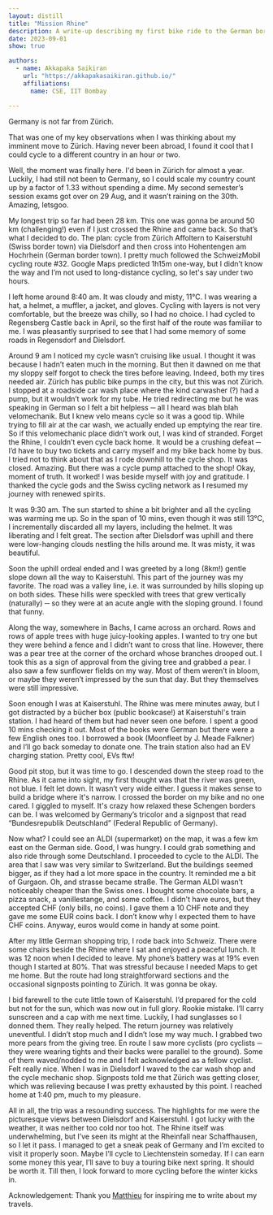 ```yaml
---
layout: distill
title: "Mission Rhine"
description: A write-up describing my first bike ride to the German border  
date: 2023-09-01
show: true

authors:
  - name: Akkapaka Saikiran
    url: "https://akkapakasaikiran.github.io/" 
    affiliations:
      name: CSE, IIT Bombay

---
```


Germany is not far from Zürich. 

That was one of my key observations when I was thinking about my imminent move to Zürich. Having never been abroad, I found it cool that I could cycle to a different country in an hour or two. 

Well, the moment was finally here. I'd been in Zürich for almost a year. Luckily, I had still not been to Germany, so I could scale my country count up by a factor of 1.33 without spending a dime. My second semester’s session exams got over on 29 Aug, and it wasn’t raining on the 30th. Amazing, letsgoo. 

My longest trip so far had been 28 km. This one was gonna be around 50 km (challenging!) even if I just crossed the Rhine and came back. So that’s what I decided to do. The plan: cycle from Zürich Affoltern to Kaiserstuhl (Swiss border town) via Dielsdorf and then cross into Hohentengen am Hochrhein (German border town). I pretty much followed the SchweizMobil cycling route #32. Google Maps predicted 1h15m one-way, but I didn’t know the way and I’m not used to long-distance cycling, so let's say under two hours. 

I left home around 8:40 am. It was cloudy and misty, 11°C. I was wearing a hat, a helmet, a muffler, a jacket, and gloves. Cycling with layers is not very comfortable, but the breeze was chilly, so I had no choice. I had cycled to Regensberg Castle back in April, so the first half of the route was familiar to me. I was pleasantly surprised to see that I had some memory of some roads in Regensdorf and Dielsdorf. 

Around 9 am I noticed my cycle wasn’t cruising like usual. I thought it was because I hadn’t eaten much in the morning. But then it dawned on me that my sloppy self forgot to check the tires before leaving. Indeed, both my tires needed air. Zürich has public bike pumps in the city, but this was not Zürich. I stopped at a roadside car wash place where the kind carwasher (?) had a pump, but it wouldn’t work for my tube. He tried redirecting me but he was speaking in German so I felt a bit helpless ─ all I heard was blah blah velomechanik. But I knew velo means cycle so it was a good tip. While trying to fill air at the car wash, we actually ended up emptying the rear tire. So if this velomechanic place didn’t work out, I was kind of stranded. Forget the Rhine, I couldn’t even cycle back home. It would be a crushing defeat ─ I’d have to buy two tickets and carry myself and my bike back home by bus. I tried not to think about that as I rode downhill to the cycle shop. It was closed. Amazing. But there was a cycle pump attached to the shop! Okay, moment of truth. It worked! I was beside myself with joy and gratitude. I thanked the cycle gods and the Swiss cycling network as I resumed my journey with renewed spirits. 

It was 9:30 am. The sun started to shine a bit brighter and all the cycling was warming me up. So in the span of 10 mins, even though it was still 13°C, I incrementally discarded all my layers, including the helmet. It was liberating and I felt great. The section after Dielsdorf was uphill and there were low-hanging clouds nestling the hills around me. It was misty, it was beautiful.

Soon the uphill ordeal ended and I was greeted by a long (8km!) gentle slope down all the way to Kaiserstuhl. This part of the journey was my favorite. The road was a valley line, i.e. it was surrounded by hills sloping up on both sides. These hills were speckled with trees that grew vertically (naturally) ─ so they were at an acute angle with the sloping ground. I found that funny. 

Along the way, somewhere in Bachs, I came across an orchard. Rows and rows of apple trees with huge juicy-looking apples. I wanted to try one but they were behind a fence and I didn’t want to cross that line. However, there was a pear tree at the corner of the orchard whose branches drooped out. I took this as a sign of approval from the giving tree and grabbed a pear. I also saw a few sunflower fields on my way. Most of them weren’t in bloom, or maybe they weren’t impressed by the sun that day. But they themselves were still impressive. 

Soon enough I was at Kaiserstuhl. The Rhine was mere minutes away, but I got distracted by a bücher box (public bookcase!) at Kaiserstuhl's train station. I had heard of them but had never seen one before. I spent a good 10 mins checking it out. Most of the books were German but there were a few English ones too. I borrowed a book (Moonfleet by J. Meade Falkner) and I’ll go back someday to donate one. The train station also had an EV charging station. Pretty cool, EVs ftw! 

Good pit stop, but it was time to go. I descended down the steep road to the Rhine. As it came into sight, my first thought was that the river was green, not blue. I felt let down. It wasn’t very wide either. I guess it makes sense to build a bridge where it's narrow. I crossed the border on my bike and no one cared. I giggled to myself. It's crazy how relaxed these Schengen borders can be. I was welcomed by Germany’s tricolor and a signpost that read “Bundesrepublik Deutschland” (Federal Republic of Germany).    

Now what? I could see an ALDI (supermarket) on the map, it was a few km east on the German side. Good, I was hungry. I could grab something and also ride through some Deutschland. I proceeded to cycle to the ALDI. The area that I saw was very similar to Switzerland. But the buildings seemed bigger, as if they had a lot more space in the country. It reminded me a bit of Gurgaon. Oh, and strasse became straße. The German ALDI wasn’t noticeably cheaper than the Swiss ones. I bought some chocolate bars, a pizza snack, a vanillestange, and some coffee. I didn't have euros, but they accepted CHF (only bills, no coins). I gave them a 10 CHF note and they gave me some EUR coins back. I don’t know why I expected them to have CHF coins. Anyway, euros would come in handy at some point. 
 
After my little German shopping trip, I rode back into Schweiz. There were some chairs beside the Rhine where I sat and enjoyed a peaceful lunch. It was 12 noon when I decided to leave. My phone’s battery was at 19% even though I started at 80%. That was stressful because I needed Maps to get me home. But the route had long straightforward sections and the occasional signposts pointing to Zürich. It was gonna be okay.

I bid farewell to the cute little town of Kaiserstuhl. I’d prepared for the cold but not for the sun, which was now out in full glory. Rookie mistake. I’ll carry sunscreen and a cap with me next time. Luckily, I had sunglasses so I donned them. They really helped. The return journey was relatively uneventful. I didn’t stop much and I didn’t lose my way much. I grabbed two more pears from the giving tree. En route I saw more cyclists (pro cyclists ─ they were wearing tights and their backs were parallel to the ground). Some of them waved/nodded to me and I felt acknowledged as a fellow cyclist. Felt really nice. When I was in Dielsdorf I waved to the car wash shop and the cycle mechanic shop. Signposts told me that Zürich was getting closer, which was relieving because I was pretty exhausted by this point. I reached home at 1:40 pm, much to my pleasure. 

All in all, the trip was a resounding success. The highlights for me were the picturesque views between Dielsdorf and Kaiserstuhl. I got lucky with the weather, it was neither too cold nor too hot. The Rhine itself was underwhelming, but I’ve seen its might at the Rheinfall near Schaffhausen, so I let it pass. I managed to get a sneak peak of Germany and I’m excited to visit it properly soon. Maybe I’ll cycle to Liechtenstein someday. If I can earn some money this year, I’ll save to buy a touring bike next spring. It should be worth it. Till then, I look forward to more cycling before the winter kicks in. 


Acknowledgement: Thank you [Matthieu](https://mrimlinger.ch/) for inspiring me to write about my travels. 

